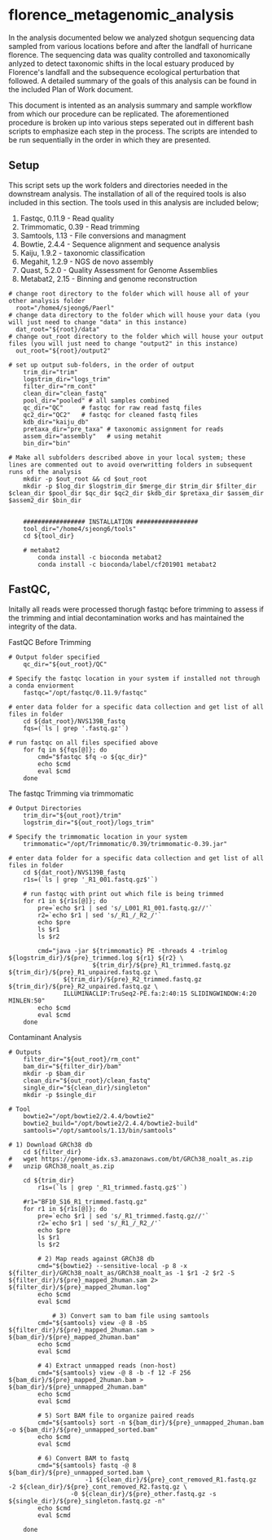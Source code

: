 # florence_metagenomic_analysis
In the analysis documented below we analyzed shotgun sequencing data sampled from various locations before and after the landfall of hurricane florence. The sequencing data was quality controlled and taxonomically anlyzed to detect taxonomic shifts in the local estuary produced by Florence's landfall and the subsequence ecological perturbation that followed. A detailed summary of the goals of this analysis can be found in the included Plan of Work document. 

This document is intented as an analysis summary and sample workflow from which our procedure can be replicated. The aforementioned procedure is broken up into various steps seperated out in different bash scripts to emphasize each step in the process. The scripts are intended to be run sequentially in the order in which they are presented. 

## Setup

This script sets up the work folders and directories needed in the downstream analysis. The installation of all of the required tools is also included in this section. The tools used in this analysis are included below;

1) Fastqc, 0.11.9 - Read quality
2) Trimmomatic, 0.39 - Read trimming
3) Samtools, 1.13 - File conversions and managment
4) Bowtie, 2.4.4 - Sequence alignment and sequence analysis 
5) Kaiju, 1.9.2 - taxonomic classification
6) Megahit, 1.2.9 - NGS de novo assembly 
7) Quast, 5.2.0 - Quality Assessment for Genome Assemblies
8) Metabat2, 2.15 - Binning and genome reconstruction


```shell
# change root directory to the folder which will house all of your other analysis folder
  root="/home4/sjeong6/Paerl" 
# change data directory to the folder which will house your data (you will just need to change "data" in this instance) 
  dat_root="${root}/data"
# change out_root directory to the folder which will house your output files (you will just need to change "output2" in this instance)
  out_root="${root}/output2" 
  
# set up output sub-folders, in the order of output
	trim_dir="trim"
	logstrim_dir="logs_trim"
	filter_dir="rm_cont"
	clean_dir="clean_fastq"
	pool_dir="pooled" # all samples combined
	qc_dir="QC"     # fastqc for raw read fastq files
	qc2_dir="QC2"   # fastqc for cleaned fastq files
	kdb_dir="kaiju_db"
	pretaxa_dir="pre_taxa" # taxonomic assignment for reads 
	assem_dir="assembly"   # using metahit
	bin_dir="bin"
		
# Make all subfolders described above in your local system; these lines are commented out to avoid overwritting folders in subsequent runs of the analysis   
	mkdir -p $out_root && cd $out_root
	mkdir -p $log_dir $logstrim_dir $merge_dir $trim_dir $filter_dir $clean_dir $pool_dir $qc_dir $qc2_dir $kdb_dir $pretaxa_dir $assem_dir $assem2_dir $bin_dir


	################# INSTALLATION #################
	tool_dir="/home4/sjeong6/tools"
	cd ${tool_dir}

	# metabat2
    	conda install -c bioconda metabat2
    	conda install -c bioconda/label/cf201901 metabat2
```

## FastQC,

Initally all reads were processed thorugh fastqc before trimming to assess if the trimming and intial decontamination works and has maintained the integrity of the data.

FastQC Before Trimming
```shell
# Output folder specified
	qc_dir="${out_root}/QC"

# Specify the fastqc location in your system if installed not through a conda enviorment
	fastqc="/opt/fastqc/0.11.9/fastqc"

# enter data folder for a specific data collection and get list of all files in folder
	cd ${dat_root}/NVS139B_fastq
	fqs=(`ls | grep '.fastq.gz'`)

# run fastqc on all files specified above
	for fq in ${fqs[@]}; do
	    cmd="$fastqc $fq -o ${qc_dir}"
	    echo $cmd
	    eval $cmd
	done
```
The fastqc 
Trimming via trimmomatic
```shell
# Output Directories
	trim_dir="${out_root}/trim"
	logstrim_dir="${out_root}/logs_trim"

# Specify the trimmomatic location in your system 
	trimmomatic="/opt/Trimmomatic/0.39/trimmomatic-0.39.jar"

# enter data folder for a specific data collection and get list of all files in folder
	cd ${dat_root}/NVS139B_fastq
	r1s=(`ls | grep '_R1_001.fastq.gz$'`)

	# run fastqc with print out which file is being trimmed
	for r1 in ${r1s[@]}; do
	    pre=`echo $r1 | sed 's/_L001_R1_001.fastq.gz//'`
	    r2=`echo $r1 | sed 's/_R1_/_R2_/'`
	    echo $pre
	    ls $r1
	    ls $r2
	    
	    cmd="java -jar ${trimmomatic} PE -threads 4 -trimlog ${logstrim_dir}/${pre}_trimmed.log ${r1} ${r2} \
	    	           ${trim_dir}/${pre}_R1_trimmed.fastq.gz ${trim_dir}/${pre}_R1_unpaired.fastq.gz \
			   ${trim_dir}/${pre}_R2_trimmed.fastq.gz ${trim_dir}/${pre}_R2_unpaired.fastq.gz \
			   ILLUMINACLIP:TruSeq2-PE.fa:2:40:15 SLIDINGWINDOW:4:20 MINLEN:50"
	    echo $cmd
	    eval $cmd
	done
```

Contaminant Analysis
```shell
# Outputs
	filter_dir="${out_root}/rm_cont"
	bam_dir="${filter_dir}/bam"
	mkdir -p $bam_dir
	clean_dir="${out_root}/clean_fastq"
	single_dir="${clean_dir}/singleton"
	mkdir -p $single_dir
		
# Tool
	bowtie2="/opt/bowtie2/2.4.4/bowtie2"
	bowtie2_build="/opt/bowtie2/2.4.4/bowtie2-build"
	samtools="/opt/samtools/1.13/bin/samtools"
	
# 1) Download GRCh38 db
	cd ${filter_dir}
#	wget https://genome-idx.s3.amazonaws.com/bt/GRCh38_noalt_as.zip
#	unzip GRCh38_noalt_as.zip
	
	cd ${trim_dir}
       	r1s=(`ls | grep '_R1_trimmed.fastq.gz$'`)

	#r1="BF10_S16_R1_trimmed.fastq.gz"
	for r1 in ${r1s[@]}; do
	    pre=`echo $r1 | sed 's/_R1_trimmed.fastq.gz//'`
	    r2=`echo $r1 | sed 's/_R1_/_R2_/'`
	    echo $pre
	    ls $r1
	    ls $r2

	    # 2) Map reads against GRCh38 db  
	    cmd="${bowtie2} --sensitive-local -p 8 -x ${filter_dir}/GRCh38_noalt_as/GRCh38_noalt_as -1 $r1 -2 $r2 -S ${filter_dir}/${pre}_mapped_2human.sam 2> ${filter_dir}/${pre}_mapped_2human.log"
	    echo $cmd
	    eval $cmd
	    
            # 3) Convert sam to bam file using samtools 
	    cmd="${samtools} view -@ 8 -bS ${filter_dir}/${pre}_mapped_2human.sam > ${bam_dir}/${pre}_mapped_2human.bam"
	    echo $cmd
	    eval $cmd
	    
	    # 4) Extract unmapped reads (non-host)
	    cmd="${samtools} view -@ 8 -b -f 12 -F 256 ${bam_dir}/${pre}_mapped_2human.bam > ${bam_dir}/${pre}_unmapped_2human.bam"
	    echo $cmd
	    eval $cmd

	    # 5) Sort BAM file to organize paired reads
	    cmd="${samtools} sort -n ${bam_dir}/${pre}_unmapped_2human.bam -o ${bam_dir}/${pre}_unmapped_sorted.bam"
	    echo $cmd
	    eval $cmd

	    # 6) Convert BAM to fastq
	    cmd="${samtools} fastq -@ 8 ${bam_dir}/${pre}_unmapped_sorted.bam \
	    		     -1 ${clean_dir}/${pre}_cont_removed_R1.fastq.gz -2 ${clean_dir}/${pre}_cont_removed_R2.fastq.gz \
			     -0 ${clean_dir}/${pre}_other.fastq.gz -s ${single_dir}/${pre}_singleton.fastq.gz -n"
	    echo $cmd
	    eval $cmd

	done
```
